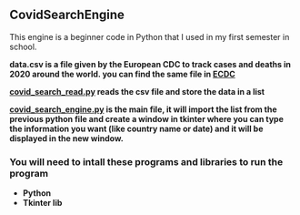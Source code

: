 <h2>CovidSearchEngine</h2>
<p>This engine is a beginner code in Python that I used in my first semester in school.

<b>data.csv<b> is a file given by the European CDC to track cases and deaths in 2020 around the world.
you can find the same file in <a target="_blank" href="https://www.ecdc.europa.eu/en/publications-data/download-todays-data-geographic-distribution-covid-19-cases-worldwide
">ECDC</a>


<a target="_blank" href="https://github.com/lucca1998/CovidSearchEngine/blob/main/covid_search_read.py">covid_search_read.py</a> reads the csv file and store the data in a list

<a target="_blank" href="https://github.com/lucca1998/CovidSearchEngine/blob/main/covid_search_engine.py">covid_search_engine.py</a> is the main file, it will import the list from the previous python file and create a window in tkinter where you can type the information you want (like country name or date) and it will be displayed in the new window.
</p>

<h3>You will need to intall these programs and libraries to run the program</h3>
<ul>
<li>Python</li>
<li>Tkinter lib</li>
</ul>
